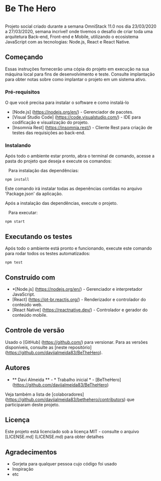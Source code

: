 # Be The Hero

<img scr="https://raw.githubusercontent.com/davijalmeida83/BeTheHero/master/bethehero.jpg" />

Projeto social criado durante a semana OmniStack 11.0 nos dia 23/03/2020 a 27/03/2020, semana incrível! onde tivemos o desafio de criar toda uma arquitetura Back-end, Front-end e Mobile, utilizando o ecosistema JavaScript com as tecnologias: Node.js, React e React Native.

## Começando

Essas instruções fornecerão uma cópia do projeto em execução na sua máquina local para fins de desenvolvimento e teste. Consulte implantação para obter notas sobre como implantar o projeto em um sistema ativo.

### Pré-requisitos

O que você precisa para instalar o software e como instalá-lo

* [Node.js] (https://nodejs.org/en/) - Gerenciador de pacotes.
* [Visual Studio Code] (https://code.visualstudio.com/) - IDE para codificação e visualização do projeto.
* [Insomnia Rest] (https://insomnia.rest/) - Cliente Rest para criação de testes das requisições ao back-end.
 
### Instalando

Após todo o ambiente estar pronto, abra o terminal de comando, acesse a pasta do projeto que deseja e execute os comandos:

`` ``
Para instalação das dependências:
`` ``
```
npm install
```
Este comando irá instalar todas as depenências contidas no arquivo 'Package.json' da aplicação.

Após a instalação das dependências, execute o projeto.

`` ``
Para executar:
`` ``
```
npm start
```

## Executando os testes

Após todo o ambiente está pronto e funcionando, execute este comando para rodar todos os testes automatizados:

```
npm test
```

## Construído com

* *[Node.js] (https://nodejs.org/en/) - Gerenciador e interpretador JavaScript.
* [React] (https://pt-br.reactjs.org/) - Renderizador e controlador do conteúdo web.
* [React Native] (https://reactnative.dev/) - Controlador e gerador do conteúdo mobile.


## Controle de versão

Usado o  [GitHub] (https://github.com/) para versionar. Para as versões disponíveis, consulte as [neste repositório] (https://github.com/davijalmeida83/BeTheHero).

## Autores

* ** Davi Almeida ** - * Trabalho inicial * - [BeTheHero] (https://github.com/davijalmeida83/BeTheHero)

Veja também a lista de [colaboradores] (https://github.com/davijalmeida83/bethehero/contributors) que participaram deste projeto.

## Licença

Este projeto está licenciado sob a licença MIT - consulte o arquivo [LICENSE.md] (LICENSE.md) para obter detalhes

## Agradecimentos

* Gorjeta para qualquer pessoa cujo código foi usado
* Inspiração
* etc

